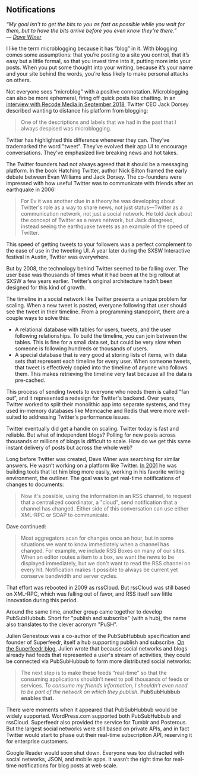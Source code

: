 ## Notifications

_“My goal isn't to get the bits to you as fast as possible while you wait for them, but to have the bits arrive before you even know they're there.” — [Dave Winer][1]_

I like the term microblogging because it has “blog” in it. With blogging comes some assumptions: that you’re posting to a site you control, that it’s easy but a little formal, so that you invest time into it, putting more into your posts. When you put some thought into your writing, because it’s your name and your site behind the words, you’re less likely to make personal attacks on others.

Not everyone sees “microblog” with a positive connotation. Microblogging can also be more ephemeral, firing off quick posts like chatting. In an [interview with Recode Media in September 2018][2], Twitter CEO Jack Dorsey described wanting to distance his platform from blogging:

> One of the descriptions and labels that we had in the past that I always despised was microblogging.

Twitter has highlighted this difference whenever they can. They’ve trademarked the word "tweet". They’ve evolved their app UI to encourage conversations. They've emphasized live breaking news and hot takes.

The Twitter founders had not always agreed that it should be a messaging platform. In the book Hatching Twitter, author Nick Bilton framed the early debate between Evan Williams and Jack Dorsey. The co-founders were impressed with how useful Twitter was to communicate with friends after an earthquake in 2006:

> For Ev it was another clue in a theory he was developing about Twitter's role as a way to share news, not just status—Twitter as a communication network, not just a social network. He told Jack about the concept of Twitter as a news network, but Jack disagreed, instead seeing the earthquake tweets as an example of the speed of Twitter.

This speed of getting tweets to your followers was a perfect complement to the ease of use in the tweeting UI. A year later during the SXSW Interactive festival in Austin, Twitter was everywhere.

But by 2008, the technology behind Twitter seemed to be falling over. The user base was thousands of times what it had been at the big rollout at SXSW a few years earlier. Twitter’s original architecture hadn’t been designed for this kind of growth.

The timeline in a social network like Twitter presents a unique problem for scaling. When a new tweet is posted, everyone following that user should see the tweet in their timeline. From a programming standpoint, there are a couple ways to solve this:

* A relational database with tables for users, tweets, and the user following relationships. To build the timeline, you can join between the tables. This is fine for a small data set, but could be very slow when someone is following hundreds or thousands of users.
* A special database that is very good at storing lists of items, with data sets that represent each timeline for every user. When someone tweets, that tweet is effectively copied into the timeline of anyone who follows them. This makes retrieving the timeline very fast because all the data is pre-cached.

This process of sending tweets to everyone who needs them is called “fan out”, and it represented a redesign for Twitter's backend. Over years, Twitter worked to split their monolithic app into separate systems, and they used in-memory databases like Memcache and Redis that were more well-suited to addressing Twitter's performance issues.

Twitter eventually did get a handle on scaling. Twitter today is fast and reliable. But what of independent blogs? Polling for new posts across thousands or millions of blogs is difficult to scale. How do we get this same instant delivery of posts but across the whole web?

Long before Twitter was created, Dave Winer was searching for similar answers. He wasn’t working on a platform like Twitter. [In 2001][3] he was building tools that let him blog more easily, working in his favorite writing environment, the outliner. The goal was to get real-time notifications of changes to documents:

> Now it's possible, using the information in an RSS channel, to request that a centralized coordinator, a "cloud", send notification that a channel has changed. Either side of this conversation can use either XML-RPC or SOAP to communicate.

Dave continued:

> Most aggregators scan for changes once an hour, but in some situations we want to know immediately when a channel has changed. For example, we include RSS Boxes on many of our sites. When an editor routes a item to a box, we want the news to be displayed immediately, but we don't want to read the RSS channel on every hit. Notification makes it possible to always be current yet conserve bandwidth and server cycles.

That effort was rebooted in 2009 as rssCloud. But rssCloud was still based on XML-RPC, which was falling out of favor, and RSS itself saw little innovation during this period.

Around the same time, another group came together to develop PubSubHubbub. Short for "publish and subscribe" (with a hub), the name also translates to the clever acronym "PuSH".

Julien Genestoux was a co-author of the PubSubHubbub specification and founder of Superfeedr, itself a hub supporting publish and subscribe. [On the Superfeedr blog][4], Julien wrote that because social networks and blogs already had feeds that represented a user's stream of activities, they could be connected via PubSubHubbub to form more distributed social networks:

> The next step is to make these feeds “real-time” so that the consuming applications shouldn’t need to poll thousands of feeds or services. _To consume my friends information, I shouldn’t even need to be part of the network on which they publish._ **PubSubHubbub enables that.**

There were moments when it appeared that PubSubHubbub would be widely supported. WordPress.com supported both PubSubHubbub and rssCloud. Superfeedr also provided the service for Tumblr and Posterous. But the largest social networks were still based on private APIs, and in fact Twitter would start to phase out their real-time subscription API, reserving it for enterprise customers.

Google Reader would soon shut down. Everyone was too distracted with social networks, JSON, and mobile apps. It wasn’t the right time for real-time notifications for blog posts at web scale.

[1]:	http://scripting.com/2001/01/06.html
[2]:	https://www.recode.net/2018/9/14/17857486/twitter-jack-dorsey-nyu-jay-rosen-bias-neutrality-presence-politics-recode-media-podcast
[3]:	https://web.archive.org/web/20090326075735/http://www.thetwowayweb.com/soapMeetsRss
[4]:	https://blog.superfeedr.com/social-networks/federation/pubsubhubbub/xmpp/distributed-social-networks/